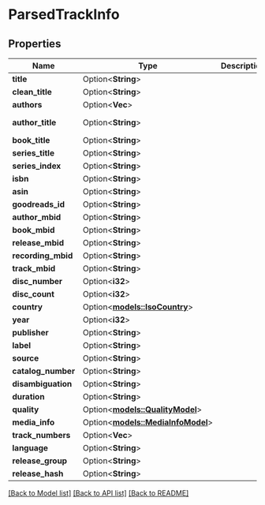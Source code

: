 # ParsedTrackInfo

## Properties

Name | Type | Description | Notes
------------ | ------------- | ------------- | -------------
**title** | Option<**String**> |  | [optional]
**clean_title** | Option<**String**> |  | [optional]
**authors** | Option<**Vec<String>**> |  | [optional]
**author_title** | Option<**String**> |  | [optional][readonly]
**book_title** | Option<**String**> |  | [optional]
**series_title** | Option<**String**> |  | [optional]
**series_index** | Option<**String**> |  | [optional]
**isbn** | Option<**String**> |  | [optional]
**asin** | Option<**String**> |  | [optional]
**goodreads_id** | Option<**String**> |  | [optional]
**author_mbid** | Option<**String**> |  | [optional]
**book_mbid** | Option<**String**> |  | [optional]
**release_mbid** | Option<**String**> |  | [optional]
**recording_mbid** | Option<**String**> |  | [optional]
**track_mbid** | Option<**String**> |  | [optional]
**disc_number** | Option<**i32**> |  | [optional]
**disc_count** | Option<**i32**> |  | [optional]
**country** | Option<[**models::IsoCountry**](IsoCountry.md)> |  | [optional]
**year** | Option<**i32**> |  | [optional]
**publisher** | Option<**String**> |  | [optional]
**label** | Option<**String**> |  | [optional]
**source** | Option<**String**> |  | [optional]
**catalog_number** | Option<**String**> |  | [optional]
**disambiguation** | Option<**String**> |  | [optional]
**duration** | Option<**String**> |  | [optional]
**quality** | Option<[**models::QualityModel**](QualityModel.md)> |  | [optional]
**media_info** | Option<[**models::MediaInfoModel**](MediaInfoModel.md)> |  | [optional]
**track_numbers** | Option<**Vec<i32>**> |  | [optional]
**language** | Option<**String**> |  | [optional]
**release_group** | Option<**String**> |  | [optional]
**release_hash** | Option<**String**> |  | [optional]

[[Back to Model list]](../README.md#documentation-for-models) [[Back to API list]](../README.md#documentation-for-api-endpoints) [[Back to README]](../README.md)


